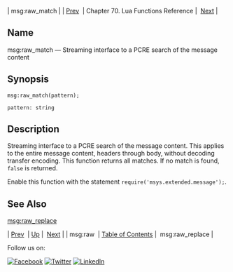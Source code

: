 | msg:raw_match |
| [Prev](lua.ref.msg_raw.php)  | Chapter 70. Lua Functions Reference |  [Next](lua.ref.msg_raw_replace.php) |

<a name="lua.ref.msg_raw_match"></a>
## Name

msg:raw_match — Streaming interface to a PCRE search of the message content

<a name="idp16910672"></a>
## Synopsis

`msg:raw_match(pattern);`

`pattern: string`<a name="idp16913632"></a>
## Description

Streaming interface to a PCRE search of the message content. This applies to the entire message content, headers through body, without decoding transfer encoding. This function returns all matches. If no match is found, `false` is returned.

Enable this function with the statement `require('msys.extended.message');`.

<a name="idp16917088"></a>
## See Also

[msg:raw_replace](lua.ref.msg_raw_replace.php "msg:raw_replace")

| [Prev](lua.ref.msg_raw.php)  | [Up](lua.function.details.php) |  [Next](lua.ref.msg_raw_replace.php) |
| msg:raw  | [Table of Contents](index.php) |  msg:raw_replace |

Follow us on:

[![Facebook](https://support.messagesystems.com/images/icon-facebook.png)](http://www.facebook.com/messagesystems) [![Twitter](https://support.messagesystems.com/images/icon-twitter.png)](http://twitter.com/#!/MessageSystems) [![LinkedIn](https://support.messagesystems.com/images/icon-linkedin.png)](http://www.linkedin.com/company/message-systems)